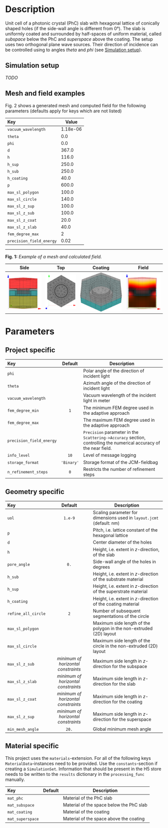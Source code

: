 # Description

Unit cell of a photonic crystal (PhC) slab with hexagonal lattice of conically shaped holes (if the side-wall angle is different from 0°). The slab is uniformly coated and surrounded by half-spaces of uniform material, called *subspace* below the PhC and *superspace* above the coating. The setup uses two orthogonal plane wave sources. Their direction of incidence can be controlled using to angles *theta* and *phi* (see [Simulation setup](#Simulation-setup)).

## Simulation setup

*TODO*

## Mesh and field examples

Fig. 2 shows a generated mesh and computed field for the following parameters (defaults apply for keys which are not listed)

Key | Value
:--- |-------
`vacuum_wavelength` | 1.18e-06
`theta` | 0.0
`phi` | 0.0
`d` | 367.0
`h` | 116.0
`h_sup` | 250.0
`h_sub` | 250.0
`h_coating` | 40.0
`p` | 600.0
`max_sl_polygon` | 100.0
`max_sl_circle` | 140.0
`max_sl_z_sup` | 100.0
`max_sl_z_sub` | 100.0
`max_sl_z_coat` | 20.0
`max_sl_z_slab` | 40.0
`fem_degree_max` | 2
`precision_field_energy` | 0.02

------

**Fig. 1:** *Example of a mesh and calculated field.*

Side | Top | Coating | Field
:---:|:---:|:-------:|:----:
![Mesh side-view][mesh_1] | ![Mesh top-view][mesh_2] | ![Mesh coating-only][mesh_3] | ![Field][field]


[mesh_1]: example_mesh_side.png "Example mesh side"
[mesh_2]: example_mesh_top.png "Example mesh top"
[mesh_3]: example_mesh_slab_and_coating.png "Example mesh coating"
[field]: example_field.png "Example field"

# Parameters

## Project specific

Key | Default | Description
:---|:-------:| -----------
`phi` |  | Polar angle of the direction of incident light
`theta` |  | Azimuth angle of the direction of incident light
`vacuum_wavelength` |  | Vacuum wavelength of the incident light in meter
`fem_degree_min` | `1` | The minimum FEM degree used in the adaptive approach
`fem_degree_max` | | The maximum FEM degree used in the adaptive approach
`precision_field_energy` |  | `Precision` parameter in the `Scattering->Accuracy` section, controlling the numerical accuracy of the near field.
`info_level` | `10` | Level of message logging
`storage_format` | `'Binary'` | Storage format of the JCM-fieldbag
`n_refinement_steps` | `0` | Restricts the number of refinement steps


## Geometry specific

Key | Default | Description
:---|:-------:| -----------
`uol` | `1.e-9` | Scaling parameter for dimensions used in `layout.jcmt` (default: nm)
`p` |  | Pitch, i.e. lattice constant of the hexagonal lattice
`d` |  | Center diameter of the holes
`h` |  | Height, i.e. extent in *z*-direction, of the slab
`pore_angle` | `0.` | Side-wall angle of the holes in degrees
`h_sub` |  | Height, i.e. extent in *z*-direction of the substrate material
`h_sup` |  | Height, i.e. extent in *z*-direction of the superstrate material
`h_coating` |  | Height, i.e. extent in *z*-direction of the coating material
`refine_all_circle` | `2` | Number of subsequent segmentations of the circle
`max_sl_polygon` | | Maximum side length of the polygon in the non-extruded (2D) layout
`max_sl_circle` | | Maximum side length of the circle in the non-extruded (2D) layout
`max_sl_z_sub` | *minimum of horizontal constraints* | Maximum side length in *z*-direction for the subspace
`max_sl_z_slab` | *minimum of horizontal constraints* | Maximum side length in *z*-direction for the slab
`max_sl_z_coat` | *minimum of horizontal constraints* | Maximum side length in *z*-direction for the coating
`max_sl_z_sup` | *minimum of horizontal constraints* | Maximum side length in *z*-direction for the superspace
`min_mesh_angle` | `20.` | Global minimum mesh angle


## Material specific

This project uses the `materials`-extension. For all of the following keys `MaterialData`-instances need to be provided. Use the `constants`-section if creating a `SimulationSet`. Information that should be present in the H5 store needs to be written to the `results` dictionary in the `processing_func` manually.

Key | Default | Description
:---|:-------:| -----------
`mat_phc` | | Material of the PhC slab
`mat_subspace` | | Material of the space below the PhC slab
`mat_coating` | | Material of the coating
`mat_superspace` | | Material of the space above the coating


